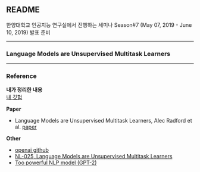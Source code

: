 ## README  
한양대학교 인공지능 연구실에서 진행하는 세미나  Season#7 (May 07, 2019 - June 10, 2019) 발표 준비  

---
### Language Models are Unsupervised Multitask Learners  
---

### Reference  
**내가 정리한 내용**  
[내 깃헙](https://github.com/Yuri-Kim/TIL/blob/master/Paper%20Review/Language%20Models%20are%20Unsupervised%20Multitask%20Learners.md)

**Paper**  
- Language Models are Unsupervised Multitask Learners, Alec Radford et al. [paper](https://d4mucfpksywv.cloudfront.net/better-language-models/language_models_are_unsupervised_multitask_learners.pdf)  

**Other**  
- [openai github](https://github.com/openai/gpt-2) 
- [NL-025, Language Models are Unsupervised Multitask Learners](https://ai-information.blogspot.com/2019/02/language-models-are-unsupervised_21.html)  
- [Too powerful NLP model (GPT-2)](https://towardsdatascience.com/too-powerful-nlp-model-generative-pre-training-2-4cc6afb6655)  
<!--stackedit_data:
eyJoaXN0b3J5IjpbLTExMzA4MTE4MjcsLTEwMDkwMzMwODIsNj
U1MTkxODM1XX0=
-->